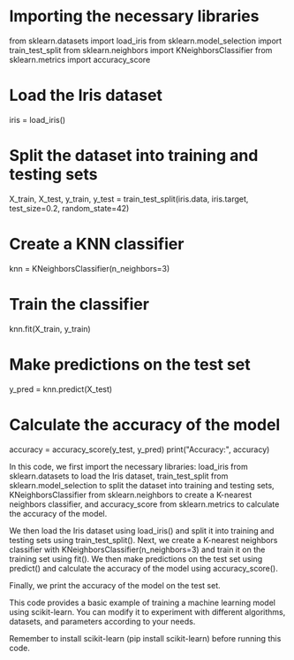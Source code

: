 # Importing the necessary libraries
from sklearn.datasets import load_iris
from sklearn.model_selection import train_test_split
from sklearn.neighbors import KNeighborsClassifier
from sklearn.metrics import accuracy_score

# Load the Iris dataset
iris = load_iris()

# Split the dataset into training and testing sets
X_train, X_test, y_train, y_test = train_test_split(iris.data, iris.target, test_size=0.2, random_state=42)

# Create a KNN classifier
knn = KNeighborsClassifier(n_neighbors=3)

# Train the classifier
knn.fit(X_train, y_train)

# Make predictions on the test set
y_pred = knn.predict(X_test)

# Calculate the accuracy of the model
accuracy = accuracy_score(y_test, y_pred)
print("Accuracy:", accuracy)


In this code, we first import the necessary libraries: load_iris from sklearn.datasets to load the Iris dataset, train_test_split from sklearn.model_selection to split the dataset into training and testing sets, KNeighborsClassifier from sklearn.neighbors to create a K-nearest neighbors classifier, and accuracy_score from sklearn.metrics to calculate the accuracy of the model.

We then load the Iris dataset using load_iris() and split it into training and testing sets using train_test_split(). Next, we create a K-nearest neighbors classifier with KNeighborsClassifier(n_neighbors=3) and train it on the training set using fit(). We then make predictions on the test set using predict() and calculate the accuracy of the model using accuracy_score().

Finally, we print the accuracy of the model on the test set.

This code provides a basic example of training a machine learning model using scikit-learn. You can modify it to experiment with different algorithms, datasets, and parameters according to your needs.

Remember to install scikit-learn (pip install scikit-learn) before running this code.
